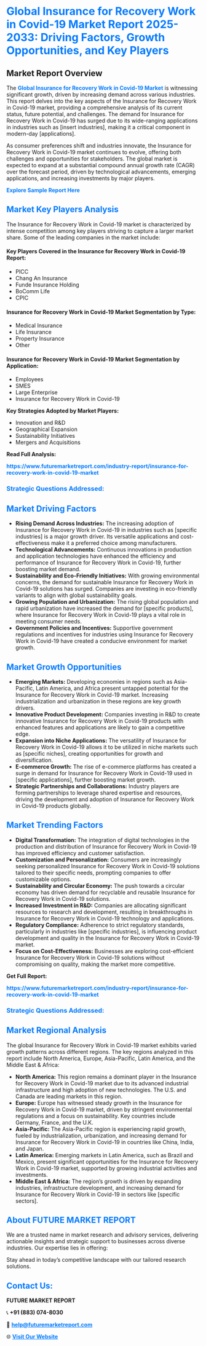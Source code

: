 <h1 style="color: #007BFF;">Global Insurance for Recovery Work in Covid-19 Market Report 2025-2033: Driving Factors, Growth Opportunities, and Key Players</h1>

<section id="overview">
<h2>Market Report Overview</h2>
<p>The <a href="https://www.futuremarketreport.com/industry-report/insurance-for-recovery-work-in-covid-19-market" style="color: #007BFF; text-decoration: none;"><strong>Global Insurance for Recovery Work in Covid-19 Market</strong></a> is witnessing significant growth, driven by increasing demand across various industries. This report delves into the key aspects of the Insurance for Recovery Work in Covid-19 market, providing a comprehensive analysis of its current status, future potential, and challenges. The demand for Insurance for Recovery Work in Covid-19 has surged due to its wide-ranging applications in industries such as [insert industries], making it a critical component in modern-day [applications].</p>
<p>As consumer preferences shift and industries innovate, the Insurance for Recovery Work in Covid-19 market continues to evolve, offering both challenges and opportunities for stakeholders. The global market is expected to expand at a substantial compound annual growth rate (CAGR) over the forecast period, driven by technological advancements, emerging applications, and increasing investments by major players.</p>
</section>

<section id="overview">
<p><a href="https://www.futuremarketreport.com/request-sample/reportId=112281" style="color: #007BFF; text-decoration: none;"><strong>Explore Sample Report Here</strong></a></p>
</section>

<section id="key-players">
<h2 style="color: #007BFF;">Market Key Players Analysis</h2>
<p>The Insurance for Recovery Work in Covid-19 market is characterized by intense competition among key players striving to capture a larger market share. Some of the leading companies in the market include:</p>
<h4>Key Players Covered in the Insurance for Recovery Work in Covid-19 Report:</h4>
<ul><li>PICC</li><li>Chang An Insurance</li><li>Funde Insurance Holding</li><li>BoComm Life</li><li>CPIC</li></ul>
<h4>Insurance for Recovery Work in Covid-19 Market Segmentation by Type:</h4>
<ul><li>Medical Insurance</li><li>Life Insurance</li><li>Property Insurance</li><li>Other</li></ul>

<h4>Insurance for Recovery Work in Covid-19 Market Segmentation by Application:</h4>
<ul><li>Employees</li><li>SMES</li><li>Large Enterprise</li><li>Insurance for Recovery Work in Covid-19</li></ul>
<p><strong>Key Strategies Adopted by Market Players:</strong></p>
<ul>
<li>Innovation and R&D</li>
<li>Geographical Expansion</li>
<li>Sustainability Initiatives</li>
<li>Mergers and Acquisitions</li>
</ul>
</section>

<section>
<p><strong>Read Full Analysis: </strong></p><a href="https://www.futuremarketreport.com/industry-report/insurance-for-recovery-work-in-covid-19-market" style="color: #007BFF; text-decoration: none;"><strong>https://www.futuremarketreport.com/industry-report/insurance-for-recovery-work-in-covid-19-market</strong></a>
<h3 style="color: #007BFF;">Strategic Questions Addressed:</h3>
</section>

<section id="driving-factors">
<h2 style="color: #007BFF;">Market Driving Factors</h2>
<ul>
<li><strong>Rising Demand Across Industries:</strong> The increasing adoption of Insurance for Recovery Work in Covid-19 in industries such as [specific industries] is a major growth driver. Its versatile applications and cost-effectiveness make it a preferred choice among manufacturers.</li>
<li><strong>Technological Advancements:</strong> Continuous innovations in production and application technologies have enhanced the efficiency and performance of Insurance for Recovery Work in Covid-19, further boosting market demand.</li>
<li><strong>Sustainability and Eco-Friendly Initiatives:</strong> With growing environmental concerns, the demand for sustainable Insurance for Recovery Work in Covid-19 solutions has surged. Companies are investing in eco-friendly variants to align with global sustainability goals.</li>
<li><strong>Growing Population and Urbanization:</strong> The rising global population and rapid urbanization have increased the demand for [specific products], where Insurance for Recovery Work in Covid-19 plays a vital role in meeting consumer needs.</li>
<li><strong>Government Policies and Incentives:</strong> Supportive government regulations and incentives for industries using Insurance for Recovery Work in Covid-19 have created a conducive environment for market growth.</li>
</ul>
</section>

<section id="growth-opportunities">
<h2 style="color: #007BFF;">Market Growth Opportunities</h2>
<ul>
<li><strong>Emerging Markets:</strong> Developing economies in regions such as Asia-Pacific, Latin America, and Africa present untapped potential for the Insurance for Recovery Work in Covid-19 market. Increasing industrialization and urbanization in these regions are key growth drivers.</li>
<li><strong>Innovative Product Development:</strong> Companies investing in R&D to create innovative Insurance for Recovery Work in Covid-19 products with enhanced features and applications are likely to gain a competitive edge.</li>
<li><strong>Expansion into Niche Applications:</strong> The versatility of Insurance for Recovery Work in Covid-19 allows it to be utilized in niche markets such as [specific niches], creating opportunities for growth and diversification.</li>
<li><strong>E-commerce Growth:</strong> The rise of e-commerce platforms has created a surge in demand for Insurance for Recovery Work in Covid-19 used in [specific applications], further boosting market growth.</li>
<li><strong>Strategic Partnerships and Collaborations:</strong> Industry players are forming partnerships to leverage shared expertise and resources, driving the development and adoption of Insurance for Recovery Work in Covid-19 products globally.</li>
</ul>
</section>

<section id="trending-factors">
<h2 style="color: #007BFF;">Market Trending Factors</h2>
<ul>
<li><strong>Digital Transformation:</strong> The integration of digital technologies in the production and distribution of Insurance for Recovery Work in Covid-19 has improved efficiency and customer satisfaction.</li>
<li><strong>Customization and Personalization:</strong> Consumers are increasingly seeking personalized Insurance for Recovery Work in Covid-19 solutions tailored to their specific needs, prompting companies to offer customizable options.</li>
<li><strong>Sustainability and Circular Economy:</strong> The push towards a circular economy has driven demand for recyclable and reusable Insurance for Recovery Work in Covid-19 solutions.</li>
<li><strong>Increased Investment in R&D:</strong> Companies are allocating significant resources to research and development, resulting in breakthroughs in Insurance for Recovery Work in Covid-19 technology and applications.</li>
<li><strong>Regulatory Compliance:</strong> Adherence to strict regulatory standards, particularly in industries like [specific industries], is influencing product development and quality in the Insurance for Recovery Work in Covid-19 market.</li>
<li><strong>Focus on Cost-Effectiveness:</strong> Businesses are exploring cost-efficient Insurance for Recovery Work in Covid-19 solutions without compromising on quality, making the market more competitive.</li>
</ul>
</section>

<section>
<p><strong>Get Full Report: </strong></p><a href="https://www.futuremarketreport.com/industry-report/insurance-for-recovery-work-in-covid-19-market" style="color: #007BFF; text-decoration: none;"><strong>https://www.futuremarketreport.com/industry-report/insurance-for-recovery-work-in-covid-19-market</strong></a>
<h3 style="color: #007BFF;">Strategic Questions Addressed:</h3>
</section>


<section id="regional-analysis">
<h2 style="color: #007BFF;">Market Regional Analysis</h2>
<p>The global Insurance for Recovery Work in Covid-19 market exhibits varied growth patterns across different regions. The key regions analyzed in this report include North America, Europe, Asia-Pacific, Latin America, and the Middle East & Africa:</p>
<ul>
<li><strong>North America:</strong> This region remains a dominant player in the Insurance for Recovery Work in Covid-19 market due to its advanced industrial infrastructure and high adoption of new technologies. The U.S. and Canada are leading markets in this region.</li>
<li><strong>Europe:</strong> Europe has witnessed steady growth in the Insurance for Recovery Work in Covid-19 market, driven by stringent environmental regulations and a focus on sustainability. Key countries include Germany, France, and the U.K.</li>
<li><strong>Asia-Pacific:</strong> The Asia-Pacific region is experiencing rapid growth, fueled by industrialization, urbanization, and increasing demand for Insurance for Recovery Work in Covid-19 in countries like China, India, and Japan.</li>
<li><strong>Latin America:</strong> Emerging markets in Latin America, such as Brazil and Mexico, present significant opportunities for the Insurance for Recovery Work in Covid-19 market, supported by growing industrial activities and investments.</li>
<li><strong>Middle East & Africa:</strong> The region’s growth is driven by expanding industries, infrastructure development, and increasing demand for Insurance for Recovery Work in Covid-19 in sectors like [specific sectors].</li>
</ul>
</section>

<footer>
<h2 style="color: #007BFF;">About FUTURE MARKET REPORT</h2>
<p>We are a trusted name in market research and advisory services, delivering actionable insights and strategic support to businesses across diverse industries. Our expertise lies in offering:</p>

<p>Stay ahead in today’s competitive landscape with our tailored research solutions.</p>

<h2 style="color: #007BFF;">Contact Us:</h2>
<p><strong>FUTURE MARKET REPORT</strong></p>
<p>📞 <strong>+91 (883) 074-8030</strong></p>
<p>📧 <strong><a href="mailto:help@futuremarketreport.com" style="color: #007BFF;">help@futuremarketreport.com</a></strong></p>
<p>🌐 <strong><a href="https://www.futuremarketreport.com/" style="color: #007BFF;">Visit Our Website</a></strong></p>
</footer>